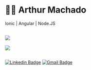 <span >
<h1>🐱‍👤 Arthur Machado</h1>
<p>Ionic | Angular | Node.JS</p>  
  <br>
  <img src="https://github-readme-stats.vercel.app/api?username=arthurrmp&count_private=true&show_icons=true&theme=dark">
  <br>
  <br>
  <img src="https://github-readme-stats.vercel.app/api/top-langs/?username=arthurrmp&theme=dark"> 
</span>

<br>
<br>

[![Linkedin Badge](https://img.shields.io/badge/-arthurrpm-blue?style=flat-square&logo=Linkedin&logoColor=white&link=https://www.linkedin.com/in/arthurrpm/)](https://www.linkedin.com/in/arthurrpm/)
[![Gmail Badge](https://img.shields.io/badge/-arthurrenat@gmail.com-c14438?style=flat-square&logo=Gmail&logoColor=white&link=mailto:arthurrenat@gmail.com)](mailto:arthurrenat@gmail.com)
